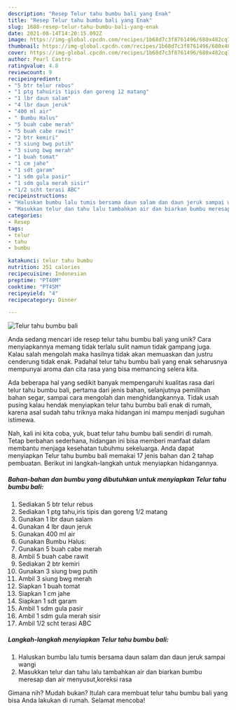 ```yaml
---
description: "Resep Telur tahu bumbu bali yang Enak"
title: "Resep Telur tahu bumbu bali yang Enak"
slug: 1688-resep-telur-tahu-bumbu-bali-yang-enak
date: 2021-08-14T14:20:15.092Z
image: https://img-global.cpcdn.com/recipes/1b68d7c3f8761496/680x482cq70/telur-tahu-bumbu-bali-foto-resep-utama.jpg
thumbnail: https://img-global.cpcdn.com/recipes/1b68d7c3f8761496/680x482cq70/telur-tahu-bumbu-bali-foto-resep-utama.jpg
cover: https://img-global.cpcdn.com/recipes/1b68d7c3f8761496/680x482cq70/telur-tahu-bumbu-bali-foto-resep-utama.jpg
author: Pearl Castro
ratingvalue: 4.8
reviewcount: 9
recipeingredient:
- "5 btr telur rebus"
- "1 ptg tahuiris tipis dan goreng 12 matang"
- "1 lbr daun salam"
- "4 lbr daun jeruk"
- "400 ml air"
- " Bumbu Halus"
- "5 buah cabe merah"
- "5 buah cabe rawit"
- "2 btr kemiri"
- "3 siung bwg putih"
- "3 siung bwg merah"
- "1 buah tomat"
- "1 cm jahe"
- "1 sdt garam"
- "1 sdm gula pasir"
- "1 sdm gula merah sisir"
- "1/2 scht terasi ABC"
recipeinstructions:
- "Haluskan bumbu lalu tumis bersama daun salam dan daun jeruk sampai wangi"
- "Masukkan telur dan tahu lalu tambahkan air dan biarkan bumbu meresap dan air menyusut,koreksi rasa"
categories:
- Resep
tags:
- telur
- tahu
- bumbu

katakunci: telur tahu bumbu 
nutrition: 251 calories
recipecuisine: Indonesian
preptime: "PT40M"
cooktime: "PT45M"
recipeyield: "4"
recipecategory: Dinner

---
```



![Telur tahu bumbu bali](https://img-global.cpcdn.com/recipes/1b68d7c3f8761496/680x482cq70/telur-tahu-bumbu-bali-foto-resep-utama.jpg)

Anda sedang mencari ide resep telur tahu bumbu bali yang unik? Cara menyiapkannya memang tidak terlalu sulit namun tidak gampang juga. Kalau salah mengolah maka hasilnya tidak akan memuaskan dan justru cenderung tidak enak. Padahal telur tahu bumbu bali yang enak seharusnya mempunyai aroma dan cita rasa yang bisa memancing selera kita.

Ada beberapa hal yang sedikit banyak mempengaruhi kualitas rasa dari telur tahu bumbu bali, pertama dari jenis bahan, selanjutnya pemilihan bahan segar, sampai cara mengolah dan menghidangkannya. Tidak usah pusing kalau hendak menyiapkan telur tahu bumbu bali enak di rumah, karena asal sudah tahu triknya maka hidangan ini mampu menjadi suguhan istimewa.




Nah, kali ini kita coba, yuk, buat telur tahu bumbu bali sendiri di rumah. Tetap berbahan sederhana, hidangan ini bisa memberi manfaat dalam membantu menjaga kesehatan tubuhmu sekeluarga. Anda dapat menyiapkan Telur tahu bumbu bali memakai 17 jenis bahan dan 2 tahap pembuatan. Berikut ini langkah-langkah untuk menyiapkan hidangannya.

<!--inarticleads1-->

##### Bahan-bahan dan bumbu yang dibutuhkan untuk menyiapkan Telur tahu bumbu bali:

1. Sediakan 5 btr telur rebus
1. Sediakan 1 ptg tahu,iris tipis dan goreng 1/2 matang
1. Gunakan 1 lbr daun salam
1. Gunakan 4 lbr daun jeruk
1. Gunakan 400 ml air
1. Gunakan  Bumbu Halus:
1. Gunakan 5 buah cabe merah
1. Ambil 5 buah cabe rawit
1. Sediakan 2 btr kemiri
1. Gunakan 3 siung bwg putih
1. Ambil 3 siung bwg merah
1. Siapkan 1 buah tomat
1. Siapkan 1 cm jahe
1. Siapkan 1 sdt garam
1. Ambil 1 sdm gula pasir
1. Ambil 1 sdm gula merah sisir
1. Ambil 1/2 scht terasi ABC




<!--inarticleads2-->

##### Langkah-langkah menyiapkan Telur tahu bumbu bali:

1. Haluskan bumbu lalu tumis bersama daun salam dan daun jeruk sampai wangi
1. Masukkan telur dan tahu lalu tambahkan air dan biarkan bumbu meresap dan air menyusut,koreksi rasa




Gimana nih? Mudah bukan? Itulah cara membuat telur tahu bumbu bali yang bisa Anda lakukan di rumah. Selamat mencoba!
